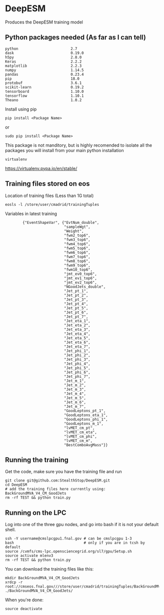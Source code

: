 # DeepESM
Produces the DeepESM training model

## Python packages needed (As far as I can tell)

```
python                        2.7
dask                          0.19.0   
h5py                          2.8.0    
Keras                         2.2.2    
matplotlib                    2.2.3    
numpy                         1.14.5   
pandas                        0.23.4   
pip                           18.0     
protobuf                      3.6.1    
scikit-learn                  0.19.2   
tensorboard                   1.10.0   
tensorflow                    1.10.1   
Theano                        1.0.2    
```
Install using pip
```
pip install <Package Name>
```
or
```
sudo pip install <Package Name>
```

This package is not manditory, but is highly recomended to isolate all the packages you will install from your main python installation
```
virtualenv
```
https://virtualenv.pypa.io/en/stable/

## Training files stored on eos

Location of training files (Less than 1G total)
```
eosls -l /store/user/cmadrid/trainingTuples
```

Variables in latest training
```
        {"EventShapeVar", {"EvtNum_double",
                           "sampleWgt",
                           "Weight",
                           "fwm2_top6", 
                           "fwm3_top6", 
                           "fwm4_top6", 
                           "fwm5_top6", 
                           "fwm6_top6", 
                           "fwm7_top6", 
                           "fwm8_top6", 
                           "fwm9_top6", 
                           "fwm10_top6", 
                           "jmt_ev0_top6", 
                           "jmt_ev1_top6", 
                           "jmt_ev2_top6",
                           "NGoodJets_double",
                           "Jet_pt_1",
                           "Jet_pt_2",
                           "Jet_pt_3",
                           "Jet_pt_4",
                           "Jet_pt_5",
                           "Jet_pt_6",
                           "Jet_pt_7",
                           "Jet_eta_1",
                           "Jet_eta_2",
                           "Jet_eta_3",
                           "Jet_eta_4",
                           "Jet_eta_5",
                           "Jet_eta_6",
                           "Jet_eta_7",
                           "Jet_phi_1",
                           "Jet_phi_2",
                           "Jet_phi_3",
                           "Jet_phi_4",
                           "Jet_phi_5",
                           "Jet_phi_6",
                           "Jet_phi_7",
                           "Jet_m_1",
                           "Jet_m_2",
                           "Jet_m_3",
                           "Jet_m_4",
                           "Jet_m_5",
                           "Jet_m_6",
                           "Jet_m_7",
                           "GoodLeptons_pt_1",
                           "GoodLeptons_eta_1",
                           "GoodLeptons_phi_1",
                           "GoodLeptons_m_1",
                           "lvMET_cm_pt",
                           "lvMET_cm_eta",
                           "lvMET_cm_phi",
                           "lvMET_cm_m",
                           "BestComboAvgMass"}}
```

## Running the training

Get the code, make sure you have the training file and run

```
git clone git@github.com:StealthStop/DeepESM.git
cd DeepESM
# add the training files here currently using: BackGroundMVA_V4_CM_GoodJets
rm -rf TEST && python train.py
```


## Running on the LPC

Log into one of the three gpu nodes, and go into bash if it is not your default shell.

```
ssh -Y username@cmslpcgpu1.fnal.gov # can be cmslpcgpu 1-3
bash                                # only if you are in tcsh by default
source /cvmfs/cms-lpc.opensciencegrid.org/sl7/gpu/Setup.sh
source activate mlenv3
rm -rf TEST && python train.py
```

You can download the training files like this:
```
mkdir BackGroundMVA_V4_CM_GoodJets
xrdcp -r root://cmseos.fnal.gov///store/user/cmadrid/trainingTuples/BackGroundMVA_V4_CM_GoodJets/ ./BackGroundMVA_V4_CM_GoodJets/
```

When you're done: 
```
source deactivate
```